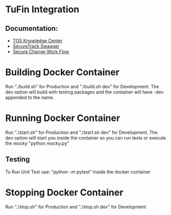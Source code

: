 # TuFin Integration


## Documentation:
* [TOS Knowledge Center](https://forum.tufin.com/support/kc/latest/Content/Suite/4423.htm?tocpath=The%20TOS%20Developers%20Guide%7CThe%20TOS%20REST%20API%7CGetting%20Started%20with%20the%20TOS%20API%7C_____0)
* [SecureTrack Swagger](https://forum.tufin.com/support/kc/rest-api/R21-3/securetrack/apidoc/#!/Monitored_Devices/getDevices)
* [Secure Change Work Flow](https://forum.tufin.com/support/kc/rest-api/R21-3/securechangeworkflow/apidoc/#!/Applications/getApplications)

# Building Docker Container
Run "./build.sh" for Production and "./build.sh dev" for Development.
The dev option will build with testing packages and the container will have -dev appended to the name.

# Running Docker Container
Run "./start.sh" for Production and "./start.sh dev" for Development.
The dev option will start you inside the container so you can run tests or execute the mocky "python mocky.py"

## Testing
To Run Unit Test use: "python -m pytest" inside the docker container

# Stopping Docker Container
Run "./stop.sh" for Production and "./stop.sh dev" for Development

